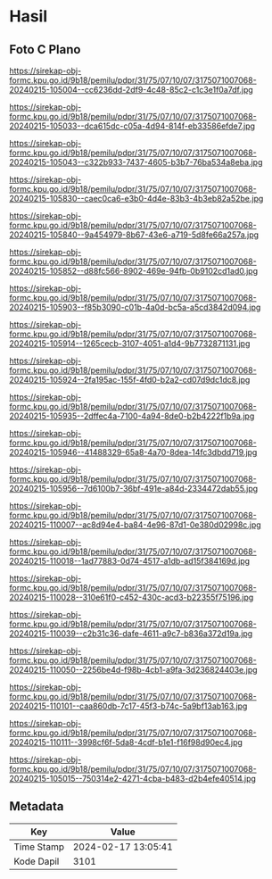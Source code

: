 # Hasil

## Foto C Plano

https://sirekap-obj-formc.kpu.go.id/9b18/pemilu/pdpr/31/75/07/10/07/3175071007068-20240215-105004--cc6236dd-2df9-4c48-85c2-c1c3e1f0a7df.jpg

https://sirekap-obj-formc.kpu.go.id/9b18/pemilu/pdpr/31/75/07/10/07/3175071007068-20240215-105033--dca615dc-c05a-4d94-814f-eb33586efde7.jpg

https://sirekap-obj-formc.kpu.go.id/9b18/pemilu/pdpr/31/75/07/10/07/3175071007068-20240215-105043--c322b933-7437-4605-b3b7-76ba534a8eba.jpg

https://sirekap-obj-formc.kpu.go.id/9b18/pemilu/pdpr/31/75/07/10/07/3175071007068-20240215-105830--caec0ca6-e3b0-4d4e-83b3-4b3eb82a52be.jpg

https://sirekap-obj-formc.kpu.go.id/9b18/pemilu/pdpr/31/75/07/10/07/3175071007068-20240215-105840--9a454979-8b67-43e6-a719-5d8fe66a257a.jpg

https://sirekap-obj-formc.kpu.go.id/9b18/pemilu/pdpr/31/75/07/10/07/3175071007068-20240215-105852--d88fc566-8902-469e-94fb-0b9102cd1ad0.jpg

https://sirekap-obj-formc.kpu.go.id/9b18/pemilu/pdpr/31/75/07/10/07/3175071007068-20240215-105903--f85b3090-c01b-4a0d-bc5a-a5cd3842d094.jpg

https://sirekap-obj-formc.kpu.go.id/9b18/pemilu/pdpr/31/75/07/10/07/3175071007068-20240215-105914--1265cecb-3107-4051-a1d4-9b7732871131.jpg

https://sirekap-obj-formc.kpu.go.id/9b18/pemilu/pdpr/31/75/07/10/07/3175071007068-20240215-105924--2fa195ac-155f-4fd0-b2a2-cd07d9dc1dc8.jpg

https://sirekap-obj-formc.kpu.go.id/9b18/pemilu/pdpr/31/75/07/10/07/3175071007068-20240215-105935--2dffec4a-7100-4a94-8de0-b2b4222f1b9a.jpg

https://sirekap-obj-formc.kpu.go.id/9b18/pemilu/pdpr/31/75/07/10/07/3175071007068-20240215-105946--41488329-65a8-4a70-8dea-14fc3dbdd719.jpg

https://sirekap-obj-formc.kpu.go.id/9b18/pemilu/pdpr/31/75/07/10/07/3175071007068-20240215-105956--7d6100b7-36bf-491e-a84d-2334472dab55.jpg

https://sirekap-obj-formc.kpu.go.id/9b18/pemilu/pdpr/31/75/07/10/07/3175071007068-20240215-110007--ac8d94e4-ba84-4e96-87d1-0e380d02998c.jpg

https://sirekap-obj-formc.kpu.go.id/9b18/pemilu/pdpr/31/75/07/10/07/3175071007068-20240215-110018--1ad77883-0d74-4517-a1db-ad15f384169d.jpg

https://sirekap-obj-formc.kpu.go.id/9b18/pemilu/pdpr/31/75/07/10/07/3175071007068-20240215-110028--310e61f0-c452-430c-acd3-b22355f75196.jpg

https://sirekap-obj-formc.kpu.go.id/9b18/pemilu/pdpr/31/75/07/10/07/3175071007068-20240215-110039--c2b31c36-dafe-4611-a9c7-b836a372d19a.jpg

https://sirekap-obj-formc.kpu.go.id/9b18/pemilu/pdpr/31/75/07/10/07/3175071007068-20240215-110050--2256be4d-f98b-4cb1-a9fa-3d236824403e.jpg

https://sirekap-obj-formc.kpu.go.id/9b18/pemilu/pdpr/31/75/07/10/07/3175071007068-20240215-110101--caa860db-7c17-45f3-b74c-5a9bf13ab163.jpg

https://sirekap-obj-formc.kpu.go.id/9b18/pemilu/pdpr/31/75/07/10/07/3175071007068-20240215-110111--3998cf6f-5da8-4cdf-b1e1-f16f98d90ec4.jpg

https://sirekap-obj-formc.kpu.go.id/9b18/pemilu/pdpr/31/75/07/10/07/3175071007068-20240215-105015--750314e2-4271-4cba-b483-d2b4efe40514.jpg


## Metadata

| Key        | Value               |
| ---------- | ------------------- |
| Time Stamp | 2024-02-17 13:05:41 |
| Kode Dapil | 3101                |



